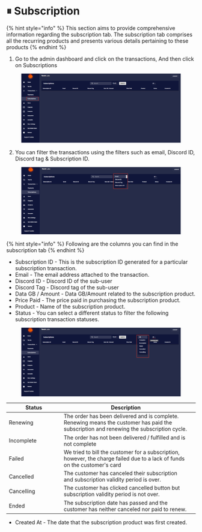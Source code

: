 # ⏸ Subscription

{% hint style="info" %}
This section aims to provide comprehensive information regarding the subscription tab. The subscription tab comprises all the recurring products and presents various details pertaining to these products
{% endhint %}

1. Go to the admin dashboard and click on the transactions, And then click on Subscriptions

<figure><img src="../../.gitbook/assets/2023-04-07 15_44_22-TorchLabs - Dashboard.png" alt=""><figcaption></figcaption></figure>

2. You can filter the transactions using the filters such as email, Discord ID,  Discord tag & Subscription ID.

<figure><img src="../../.gitbook/assets/2 (14).png" alt=""><figcaption></figcaption></figure>

{% hint style="info" %}
Following are the columns you can find in the subscription tab
{% endhint %}

* Subscription ID - This is the subscription ID generated for a particular subscription transaction.
* Email - The email address attached to the transaction.
* Discord ID - Discord ID of the sub-user&#x20;
* Discord Tag - Discord tag of the sub-user
* Data GB / Amount - Data GB/Amount related to the subscription product.
* Price Paid - The price paid in purchasing the subscription product.
* Product - Name of the subscription product.
* Status - You can select a different status to filter the following subscription transaction statuses.

<figure><img src="../../.gitbook/assets/1 (15).png" alt=""><figcaption></figcaption></figure>

<table><thead><tr><th width="132">Status</th><th>Description</th><th data-hidden></th></tr></thead><tbody><tr><td>Renewing</td><td>The order has been delivered and is complete. Renewing means the customer has paid the subscription and renewing the subscription cycle.</td><td></td></tr><tr><td>Incomplete</td><td>The order has not been delivered / fulfilled and is not complete</td><td></td></tr><tr><td>Failed</td><td>We tried to bill the customer for a subscription, however, the charge failed due to a lack of funds on the customer's card</td><td></td></tr><tr><td>Cancelled</td><td>The customer has canceled their subscription and subscription validity period is over.</td><td></td></tr><tr><td>Cancelling</td><td>The customer has clicked cancelled button but subscription validity period is not over.</td><td></td></tr><tr><td>Ended</td><td>The subscription date has passed and the customer has neither canceled nor paid to renew.</td><td></td></tr></tbody></table>

* Created At - The date that the subscription product was first created.&#x20;

